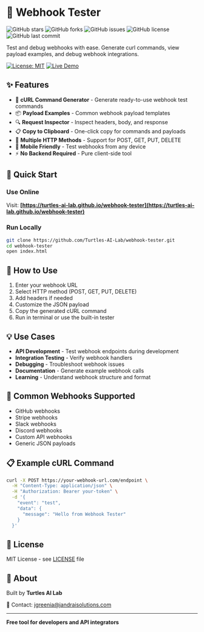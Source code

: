 # 🔗 Webhook Tester


![GitHub stars](https://img.shields.io/github/stars/Turtles-AI-Lab/webhook-tester?style=social)
![GitHub forks](https://img.shields.io/github/forks/Turtles-AI-Lab/webhook-tester?style=social)
![GitHub issues](https://img.shields.io/github/issues/Turtles-AI-Lab/webhook-tester)
![GitHub license](https://img.shields.io/github/license/Turtles-AI-Lab/webhook-tester)
![GitHub last commit](https://img.shields.io/github/last-commit/Turtles-AI-Lab/webhook-tester)


Test and debug webhooks with ease. Generate curl commands, view payload examples, and debug webhook integrations.

[![License: MIT](https://img.shields.io/badge/License-MIT-yellow.svg)](LICENSE)
[![Live Demo](https://img.shields.io/badge/demo-live-success)](https://turtles-ai-lab.github.io/webhook-tester)

## ✨ Features

- 🚀 **cURL Command Generator** - Generate ready-to-use webhook test commands
- 📦 **Payload Examples** - Common webhook payload templates
- 🔍 **Request Inspector** - Inspect headers, body, and response
- 📋 **Copy to Clipboard** - One-click copy for commands and payloads
- 🎯 **Multiple HTTP Methods** - Support for POST, GET, PUT, DELETE
- 📱 **Mobile Friendly** - Test webhooks from any device
- ⚡ **No Backend Required** - Pure client-side tool

## 🚀 Quick Start

### Use Online
Visit: **[https://turtles-ai-lab.github.io/webhook-tester](https://turtles-ai-lab.github.io/webhook-tester)**

### Run Locally
```bash
git clone https://github.com/Turtles-AI-Lab/webhook-tester.git
cd webhook-tester
open index.html
```

## 📖 How to Use

1. Enter your webhook URL
2. Select HTTP method (POST, GET, PUT, DELETE)
3. Add headers if needed
4. Customize the JSON payload
5. Copy the generated cURL command
6. Run in terminal or use the built-in tester

## 💡 Use Cases

- **API Development** - Test webhook endpoints during development
- **Integration Testing** - Verify webhook handlers
- **Debugging** - Troubleshoot webhook issues
- **Documentation** - Generate example webhook calls
- **Learning** - Understand webhook structure and format

## 🔧 Common Webhooks Supported

- GitHub webhooks
- Stripe webhooks
- Slack webhooks
- Discord webhooks
- Custom API webhooks
- Generic JSON payloads

## 📋 Example cURL Command

```bash
curl -X POST https://your-webhook-url.com/endpoint \
  -H "Content-Type: application/json" \
  -H "Authorization: Bearer your-token" \
  -d '{
    "event": "test",
    "data": {
      "message": "Hello from Webhook Tester"
    }
  }'
```

## 📄 License

MIT License - see [LICENSE](LICENSE) file

## 🏢 About

Built by **Turtles AI Lab**

📧 Contact: jgreenia@jandraisolutions.com

---

**Free tool for developers and API integrators**
